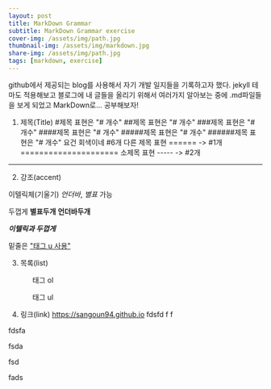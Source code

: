 ```yaml
---
layout: post
title: MarkDown Grammar
subtitle: MarkDown Grammar exercise
cover-img: /assets/img/path.jpg
thumbnail-img: /assets/img/markdown.jpg
share-img: /assets/img/path.jpg
tags: [markdown, exercise]
---
```


github에서 제공되는 blog를 사용해서 자기 개발 일지들을 기록하고자 했다. jekyll 테마도 적용해보고 블로그에 내 글들을 올리기 위해서 여러가지 알아보는 중에 .md파일들을 보게 되었고 MarkDown로... 공부해보자!

1. 제목(Title)
#제목 표현은 "# 개수"
##제목 표현은 "# 개수"
###제목 표현은 "# 개수"
####제목 표현은 "# 개수"
#####제목 표현은 "# 개수"
######제목 표현은 "# 개수" 요건 회색이네 #6개
다른 제목 표현 ====== -> #1개
=====================
소제목 표현 ----- -> #2개
---------

2. 강조(accent)

이텔릭체(기울기) _언더바_, *별표* 가능

두껍게 **별표두개** __언더바두개__

_**이텔릭과 두껍게**_

밑줄은 <u>"태그 u 사용"</u>

3. 목록(list)

<ol>
<ol>태그 ol</ol>
<ul>태그 ul</ul>
</ol>

4. 링크(link)
<a>https://sangoun94.github.io</a>
fdsfd
f
f

fdsfa


fsda

fsd

fads

